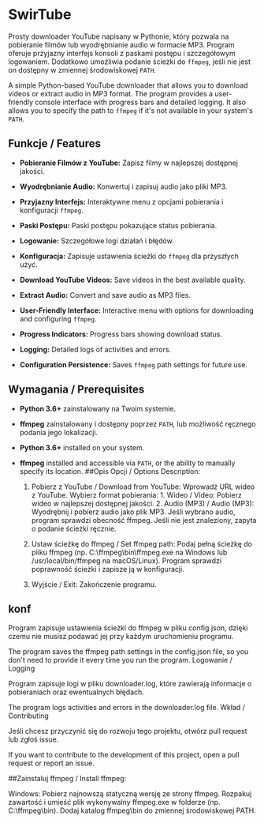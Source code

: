 # SwirTube

Prosty downloader YouTube napisany w Pythonie, który pozwala na pobieranie filmów lub wyodrębnianie audio w formacie MP3. Program oferuje przyjazny interfejs konsoli z paskami postępu i szczegółowym logowaniem. Dodatkowo umożliwia podanie ścieżki do `ffmpeg`, jeśli nie jest on dostępny w zmiennej środowiskowej `PATH`.

A simple Python-based YouTube downloader that allows you to download videos or extract audio in MP3 format. The program provides a user-friendly console interface with progress bars and detailed logging. It also allows you to specify the path to `ffmpeg` if it's not available in your system's `PATH`.

## Funkcje / Features

- **Pobieranie Filmów z YouTube:** Zapisz filmy w najlepszej dostępnej jakości.
- **Wyodrębnianie Audio:** Konwertuj i zapisuj audio jako pliki MP3.
- **Przyjazny Interfejs:** Interaktywne menu z opcjami pobierania i konfiguracji `ffmpeg`.
- **Paski Postępu:** Paski postępu pokazujące status pobierania.
- **Logowanie:** Szczegółowe logi działań i błędów.
- **Konfiguracja:** Zapisuje ustawienia ścieżki do `ffmpeg` dla przyszłych użyć.

- **Download YouTube Videos:** Save videos in the best available quality.
- **Extract Audio:** Convert and save audio as MP3 files.
- **User-Friendly Interface:** Interactive menu with options for downloading and configuring `ffmpeg`.
- **Progress Indicators:** Progress bars showing download status.
- **Logging:** Detailed logs of activities and errors.
- **Configuration Persistence:** Saves `ffmpeg` path settings for future use.

## Wymagania / Prerequisites

- **Python 3.6+** zainstalowany na Twoim systemie.
- **ffmpeg** zainstalowany i dostępny poprzez `PATH`, lub możliwość ręcznego podania jego lokalizacji.

- **Python 3.6+** installed on your system.
- **ffmpeg** installed and accessible via `PATH`, or the ability to manually specify its location.
##Opis Opcji / Options Description:

    1. Pobierz z YouTube / Download from YouTube:
        Wprowadź URL wideo z YouTube.
        Wybierz format pobierania:
            1. Wideo / Video: Pobierz wideo w najlepszej dostępnej jakości.
            2. Audio (MP3) / Audio (MP3): Wyodrębnij i pobierz audio jako plik MP3.
        Jeśli wybrano audio, program sprawdzi obecność ffmpeg. Jeśli nie jest znaleziony, zapyta o podanie ścieżki ręcznie.

    2. Ustaw ścieżkę do ffmpeg / Set ffmpeg path:
        Podaj pełną ścieżkę do pliku ffmpeg (np. C:\ffmpeg\bin\ffmpeg.exe na Windows lub /usr/local/bin/ffmpeg na macOS/Linux).
        Program sprawdzi poprawność ścieżki i zapisze ją w konfiguracji.

    3. Wyjście / Exit:
        Zakończenie programu.
       
## konf
Program zapisuje ustawienia ścieżki do ffmpeg w pliku config.json, dzięki czemu nie musisz podawać jej przy każdym uruchomieniu programu.

The program saves the ffmpeg path settings in the config.json file, so you don't need to provide it every time you run the program.
Logowanie / Logging

Program zapisuje logi w pliku downloader.log, które zawierają informacje o pobieraniach oraz ewentualnych błędach.

The program logs activities and errors in the downloader.log file.
Wkład / Contributing

Jeśli chcesz przyczynić się do rozwoju tego projektu, otwórz pull request lub zgłoś issue.

If you want to contribute to the development of this project, open a pull request or report an issue.     

##Zainstaluj ffmpeg / Install ffmpeg:

Windows:
        Pobierz najnowszą statyczną wersję ze strony ffmpeg.
        Rozpakuj zawartość i umieść plik wykonywalny ffmpeg.exe w folderze (np. C:\ffmpeg\bin).
        Dodaj katalog ffmpeg\bin do zmiennej środowiskowej PATH.
        
